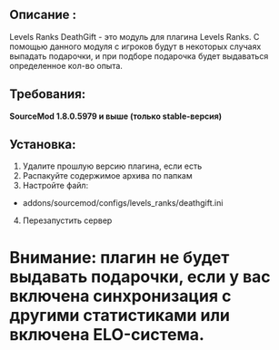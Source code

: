 ## Описание :

Levels Ranks DeathGift - это модуль для плагина Levels Ranks. С помощью данного модуля с игроков будут в некоторых случаях выпадать подарочки, и при подборе подарочка будет выдаваться определенное кол-во опыта.

## Требования:
**SourceMod 1.8.0.5979 и выше (только stable-версия)**
## Установка:
1) Удалите прошлую версию плагина, если есть
2) Распакуйте содержимое архива по папкам
3) Настройте файл:
- addons/sourcemod/configs/levels_ranks/deathgift.ini​
4) Перезапустить сервер

# Внимание: плагин не будет выдавать подарочки, если у вас включена синхронизация с другими статистиками или включена ELO-система.​
